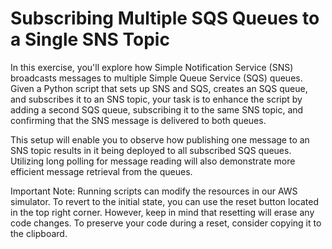 # Subscribing Multiple SQS Queues to a Single SNS Topic

In this exercise, you'll explore how Simple Notification Service (SNS) broadcasts messages to multiple Simple Queue Service (SQS) queues. Given a Python script that sets up SNS and SQS, creates an SQS queue, and subscribes it to an SNS topic, your task is to enhance the script by adding a second SQS queue, subscribing it to the same SNS topic, and confirming that the SNS message is delivered to both queues.

This setup will enable you to observe how publishing one message to an SNS topic results in it being deployed to all subscribed SQS queues. Utilizing long polling for message reading will also demonstrate more efficient message retrieval from the queues.

Important Note: Running scripts can modify the resources in our AWS simulator. To revert to the initial state, you can use the reset button located in the top right corner. However, keep in mind that resetting will erase any code changes. To preserve your code during a reset, consider copying it to the clipboard.